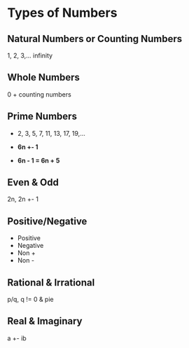 # Types of Numbers

## Natural Numbers or Counting Numbers

1, 2, 3,... infinity

## Whole Numbers

0 + counting numbers

## Prime Numbers

- 2, 3, 5, 7, 11, 13, 17, 19,...

- **6n +- 1**

- **6n - 1 = 6n + 5**

## Even & Odd

2n, 2n +- 1

## Positive/Negative

- Positive
- Negative
- Non +
- Non -

## Rational & Irrational

p/q, q != 0 & pie

## Real & Imaginary

a +- ib
